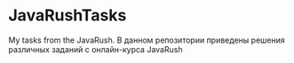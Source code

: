 # JavaRushTasks
My tasks from the JavaRush.
В данном репозитории приведены решения различных заданий с онлайн-курса JavaRush
